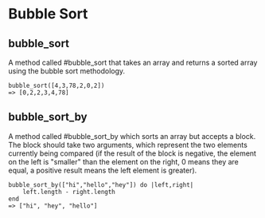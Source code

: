 # Bubble Sort 

## bubble_sort

A method called #bubble_sort that takes an array and returns a sorted array using the bubble sort methodology.

	bubble_sort([4,3,78,2,0,2])
	=> [0,2,2,3,4,78]

## bubble_sort_by
A method called #bubble_sort_by which sorts an array but accepts a block. The block should take two arguments, which represent the two elements currently being compared (if the result of the block is negative, the element on the left is "smaller" than the element on the right, 0 means they are equal, a positive result means the left element is greater). 

	bubble_sort_by(["hi","hello","hey"]) do |left,right|
		left.length - right.length
 	end
 	=> ["hi", "hey", "hello"]